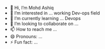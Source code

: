 - 👋 Hi, I’m Mohd Ashiq
- 👀 I’m interested in ... working Dev-ops field
- 🌱 I’m currently learning ... Devops
- 💞️ I’m looking to collaborate on ...
- 📫 How to reach me ...
- 😄 Pronouns: ...
- ⚡ Fun fact: ...

<!---
Ashiq786-Devop/Ashiq786-Devop is a ✨ special ✨ repository because its `README.md` (this file) appears on your GitHub profile.
You can click the Preview link to take a look at your changes.
--->
